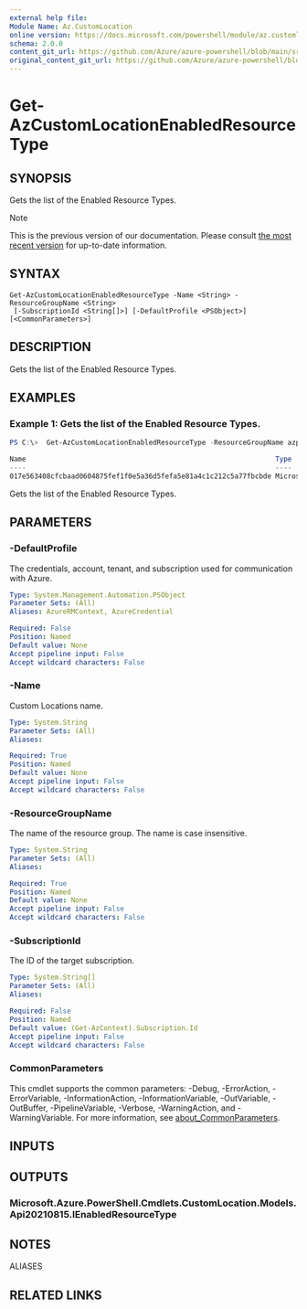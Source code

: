 ```yaml
---
external help file: 
Module Name: Az.CustomLocation
online version: https://docs.microsoft.com/powershell/module/az.customlocation/get-azcustomlocationenabledresourcetype
schema: 2.0.0
content_git_url: https://github.com/Azure/azure-powershell/blob/main/src/CustomLocation/help/Get-AzCustomLocationEnabledResourceType.md
original_content_git_url: https://github.com/Azure/azure-powershell/blob/main/src/CustomLocation/help/Get-AzCustomLocationEnabledResourceType.md
---
```


# Get-AzCustomLocationEnabledResourceType

## SYNOPSIS
Gets the list of the Enabled Resource Types.

> [!NOTE]
>This is the previous version of our documentation. Please consult [the most recent version](/powershell/module/az.customlocation/get-azcustomlocationenabledresourcetype) for up-to-date information.

## SYNTAX

```
Get-AzCustomLocationEnabledResourceType -Name <String> -ResourceGroupName <String>
 [-SubscriptionId <String[]>] [-DefaultProfile <PSObject>] [<CommonParameters>]
```

## DESCRIPTION
Gets the list of the Enabled Resource Types.

## EXAMPLES

### Example 1: Gets the list of the Enabled Resource Types.
```powershell
PS C:\>  Get-AzCustomLocationEnabledResourceType -ResourceGroupName azps_test_group -Name azps_test_cluster

Name                                                             Type
----                                                             ----
017e563408cfcbaad0604875fef1f0e5a36d5fefa5e81a4c1c212c5a77fbcbde Microsoft.ExtendedLocation/customLocations/enabledResourceTypes
```

Gets the list of the Enabled Resource Types.

## PARAMETERS

### -DefaultProfile
The credentials, account, tenant, and subscription used for communication with Azure.

```yaml
Type: System.Management.Automation.PSObject
Parameter Sets: (All)
Aliases: AzureRMContext, AzureCredential

Required: False
Position: Named
Default value: None
Accept pipeline input: False
Accept wildcard characters: False
```

### -Name
Custom Locations name.

```yaml
Type: System.String
Parameter Sets: (All)
Aliases:

Required: True
Position: Named
Default value: None
Accept pipeline input: False
Accept wildcard characters: False
```

### -ResourceGroupName
The name of the resource group.
The name is case insensitive.

```yaml
Type: System.String
Parameter Sets: (All)
Aliases:

Required: True
Position: Named
Default value: None
Accept pipeline input: False
Accept wildcard characters: False
```

### -SubscriptionId
The ID of the target subscription.

```yaml
Type: System.String[]
Parameter Sets: (All)
Aliases:

Required: False
Position: Named
Default value: (Get-AzContext).Subscription.Id
Accept pipeline input: False
Accept wildcard characters: False
```

### CommonParameters
This cmdlet supports the common parameters: -Debug, -ErrorAction, -ErrorVariable, -InformationAction, -InformationVariable, -OutVariable, -OutBuffer, -PipelineVariable, -Verbose, -WarningAction, and -WarningVariable. For more information, see [about_CommonParameters](http://go.microsoft.com/fwlink/?LinkID=113216).

## INPUTS

## OUTPUTS

### Microsoft.Azure.PowerShell.Cmdlets.CustomLocation.Models.Api20210815.IEnabledResourceType

## NOTES

ALIASES

## RELATED LINKS

